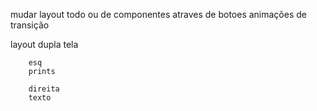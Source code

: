 



mudar layout todo ou de componentes atraves de botoes
animações de transição

layout dupla tela

        esq
        prints

        direita
        texto